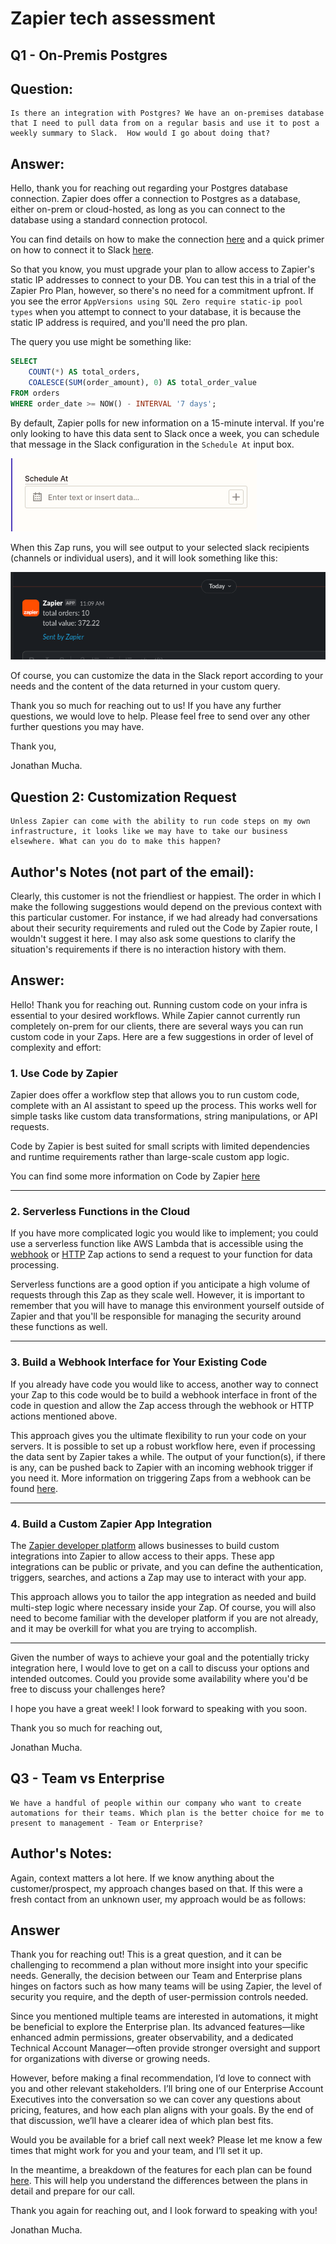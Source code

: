 # Zapier tech assessment

## Q1 - On-Premis Postgres
## Question:
```
Is there an integration with Postgres? We have an on-premises database that I need to pull data from on a regular basis and use it to post a weekly summary to Slack.  How would I go about doing that?
```
## Answer:
Hello, thank you for reaching out regarding your Postgres database connection. Zapier does offer a connection to Postgres as a database, either on-prem or cloud-hosted, as long as you can connect to the database using a standard connection protocol.

You can find details on how to make the connection [here](https://help.zapier.com/hc/en-us/articles/8495937482253-How-to-Get-Started-with-PostgreSQL) and a quick primer on how to connect it to Slack [here](https://zapier.com/apps/postgresql/integrations/slack). 

So that you know, you must upgrade your plan to allow access to Zapier's static IP addresses to connect to your DB. You can test this in a trial of the Zapier Pro Plan, however, so there's no need for a commitment upfront. If you see the error `AppVersions using SQL Zero require static-ip pool types` when you attempt to connect to your database, it is because the static IP address is required, and you'll need the pro plan.

The query you use might be something like:
```SQL
SELECT
    COUNT(*) AS total_orders,
    COALESCE(SUM(order_amount), 0) AS total_order_value
FROM orders
WHERE order_date >= NOW() - INTERVAL '7 days';
```
By default, Zapier polls for new information on a 15-minute interval. If you're only looking to have this data sent to Slack once a week, you can schedule that message in the Slack configuration in the `Schedule At` input box.

![schedule_at](https://github.com/jonathanStrange0/zapier_sa_assessment/blob/main/schedule_at.png)

When this Zap runs, you will see output to your selected slack recipients (channels or individual users), and it will look something like this:

![report](https://github.com/jonathanStrange0/zapier_sa_assessment/blob/main/zap_report.png)

Of course, you can customize the data in the Slack report according to your needs and the content of the data returned in your custom query. 

Thank you so much for reaching out to us! If you have any further questions, we would love to help. Please feel free to send over any other further questions you may have. 

Thank you,

Jonathan Mucha.

## Question 2:  **Customization Request**
```
Unless Zapier can come with the ability to run code steps on my own infrastructure, it looks like we may have to take our business elsewhere. What can you do to make this happen?
```

## Author's Notes (not part of the email):
Clearly, this customer is not the friendliest or happiest. The order in which I make the following suggestions would depend on the previous context with this particular customer. For instance, if we had already had conversations about their security requirements and ruled out the Code by Zapier route, I wouldn't suggest it here. I may also ask some questions to clarify the situation's requirements if there is no interaction history with them.

## Answer:
Hello! Thank you for reaching out. Running custom code on your infra is essential to your desired workflows. While Zapier cannot currently run completely on-prem for our clients, there are several ways you can run custom code in your Zaps. Here are a few suggestions in order of level of complexity and effort:

### 1. Use Code by Zapier
Zapier does offer a workflow step that allows you to run custom code, complete with an AI assistant to speed up the process. This works well for simple tasks like custom data transformations, string manipulations, or API requests. 

Code by Zapier is best suited for small scripts with limited dependencies and runtime requirements rather than large-scale custom app logic.

You can find some more information on Code by Zapier [here](https://zapier.com/blog/code-by-zapier-guide/)

---
### 2. Serverless Functions in the Cloud
If you have more complicated logic you would like to implement; you could use a serverless function like AWS Lambda that is accessible using the [webhook](https://help.zapier.com/hc/en-us/articles/8496083355661-How-to-get-started-with-Webhooks-by-Zapier) or [HTTP](https://help.zapier.com/hc/en-us/articles/12899607716493-Set-up-an-API-Request-action#h_01JD2EG7QP773YVQ8D371878BJ) Zap actions to send a request to your function for data processing. 

Serverless functions are a good option if you anticipate a high volume of requests through this Zap as they scale well. However, it is important to remember that you will have to manage this environment yourself outside of Zapier and that you'll be responsible for managing the security around these functions as well. 

---
### 3. Build a Webhook Interface for Your Existing Code
If you already have code you would like to access, another way to connect your Zap to this code would be to build a webhook interface in front of the code in question and allow the Zap access through the webhook or HTTP actions mentioned above. 

This approach gives you the ultimate flexibility to run your code on your servers. It is possible to set up a robust workflow here, even if processing the data sent by Zapier takes a while. The output of your function(s), if there is any, can be pushed back to Zapier with an incoming webhook trigger if you need it. More information on triggering Zaps from a webhook can be found [here](https://help.zapier.com/hc/en-us/articles/8496288690317-Trigger-Zaps-from-webhooks). 

---
### 4. Build a Custom Zapier App Integration
The [Zapier developer platform](https://docs.zapier.com/platform/home) allows businesses to build custom integrations into Zapier to allow access to their apps. These app integrations can be public or private, and you can define the authentication, triggers, searches, and actions a Zap may use to interact with your app. 

This approach allows you to tailor the app integration as needed and build multi-step logic where necessary inside your Zap. Of course, you will also need to become familiar with the developer platform if you are not already, and it may be overkill for what you are trying to accomplish.

--- 

Given the number of ways to achieve your goal and the potentially tricky integration here, I would love to get on a call to discuss your options and intended outcomes. Could you provide some availability where you'd be free to discuss your challenges here? 

I hope you have a great week! I look forward to speaking with you soon.

Thank you so much for reaching out,

Jonathan Mucha.

## Q3 - Team vs Enterprise

```
We have a handful of people within our company who want to create automations for their teams. Which plan is the better choice for me to present to management - Team or Enterprise?
```
## Author's Notes:
Again, context matters a lot here. If we know anything about the customer/prospect, my approach changes based on that. If this were a fresh contact from an unknown user, my approach would be as follows:

## Answer
Thank you for reaching out! This is a great question, and it can be challenging to recommend a plan without more insight into your specific needs. Generally, the decision between our Team and Enterprise plans hinges on factors such as how many teams will be using Zapier, the level of security you require, and the depth of user-permission controls needed.

Since you mentioned multiple teams are interested in automations, it might be beneficial to explore the Enterprise plan. Its advanced features—like enhanced admin permissions, greater observability, and a dedicated Technical Account Manager—often provide stronger oversight and support for organizations with diverse or growing needs.

However, before making a final recommendation, I’d love to connect with you and other relevant stakeholders. I’ll bring one of our Enterprise Account Executives into the conversation so we can cover any questions about pricing, features, and how each plan aligns with your goals. By the end of that discussion, we’ll have a clearer idea of which plan best fits.

Would you be available for a brief call next week? Please let me know a few times that might work for you and your team, and I’ll set it up.

In the meantime, a breakdown of the features for each plan can be found [here](https://zapier.com/app/planbuilder/pricing). This will help you understand the differences between the plans in detail and prepare for our call.

Thank you again for reaching out, and I look forward to speaking with you!

Jonathan Mucha.
    
